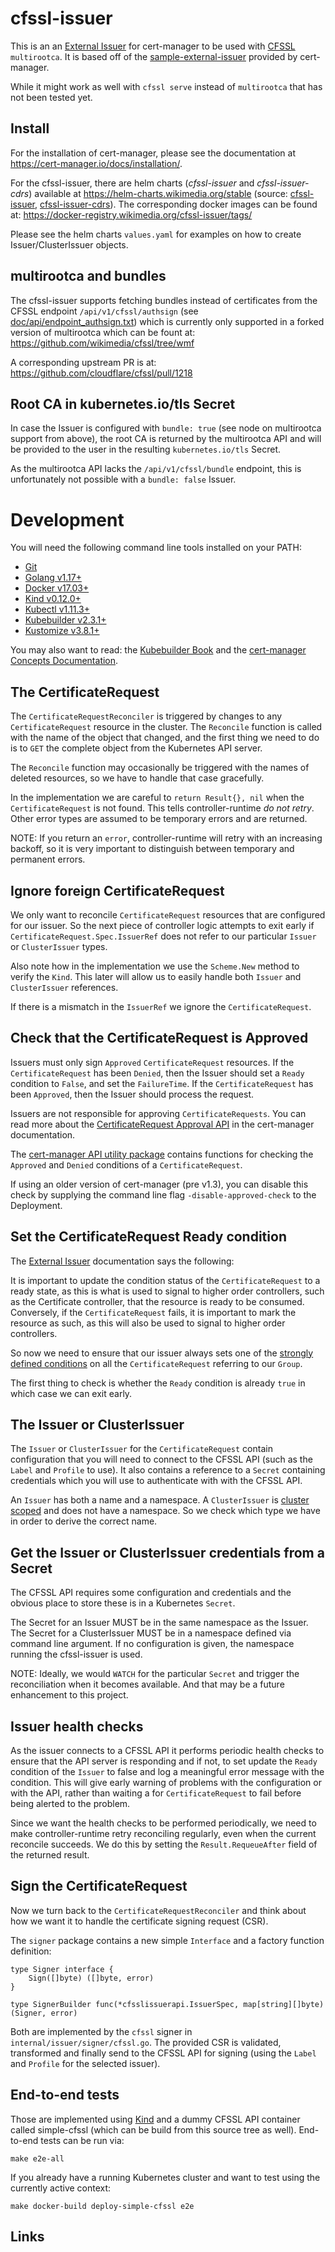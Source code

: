 # cfssl-issuer

This is an an [External Issuer] for cert-manager to be used with [CFSSL] `multirootca`.
It is based off of the [sample-external-issuer] provided by cert-manager.

While it might work as well with `cfssl serve` instead of `multirootca` that has not been tested yet.

## Install
For the installation of cert-manager, please see the documentation at https://cert-manager.io/docs/installation/.

For the cfssl-issuer, there are helm charts (_cfssl-issuer_ and _cfssl-issuer-cdrs_) available at https://helm-charts.wikimedia.org/stable (source: [cfssl-issuer](https://gerrit.wikimedia.org/r/plugins/gitiles/operations/deployment-charts/+/refs/heads/master/charts/cfssl-issuer/), [cfssl-issuer-cdrs](https://gerrit.wikimedia.org/r/plugins/gitiles/operations/deployment-charts/+/refs/heads/master/charts/cfssl-issuer-crds/)). The corresponding docker images can be found at: https://docker-registry.wikimedia.org/cfssl-issuer/tags/

Please see the helm charts `values.yaml` for examples on how to create Issuer/ClusterIssuer objects.

## multirootca and bundles
The cfssl-issuer supports fetching bundles instead of certificates from the CFSSL endpoint `/api/v1/cfssl/authsign` (see [doc/api/endpoint_authsign.txt](https://github.com/cloudflare/cfssl/blob/master/doc/api/endpoint_authsign.txt)) which is currently only supported in a forked version of multirootca which can be fount at: https://github.com/wikimedia/cfssl/tree/wmf

A corresponding upstream PR is at: https://github.com/cloudflare/cfssl/pull/1218

## Root CA in kubernetes.io/tls Secret
In case the Issuer is configured with `bundle: true` (see node on multirootca support from above), the root CA is returned by the multirootca API and will be provided to the user in the resulting `kubernetes.io/tls` Secret.

As the multirootca API lacks the `/api/v1/cfssl/bundle` endpoint, this is unfortunately not possible with a `bundle: false` Issuer.

# Development

You will need the following command line tools installed on your PATH:

* [Git](https://git-scm.com/)
* [Golang v1.17+](https://golang.org/)
* [Docker v17.03+](https://docs.docker.com/install/)
* [Kind v0.12.0+](https://kind.sigs.k8s.io/docs/user/quick-start/)
* [Kubectl v1.11.3+](https://kubernetes.io/docs/tasks/tools/install-kubectl/)
* [Kubebuilder v2.3.1+](https://book.kubebuilder.io/quick-start.html#installation)
* [Kustomize v3.8.1+](https://kustomize.io/)

You may also want to read: the [Kubebuilder Book] and the [cert-manager Concepts Documentation].

## The CertificateRequest

The `CertificateRequestReconciler` is triggered by changes to any `CertificateRequest` resource in the cluster.
The `Reconcile` function is called with the name of the object that changed, and
the first thing we need to do is to `GET` the complete object from the Kubernetes API server.

The `Reconcile` function may occasionally be triggered with the names of deleted resources,
so we have to handle that case gracefully.

In the implementation we are careful to `return Result{}, nil` when the `CertificateRequest` is not found.
This tells controller-runtime *do not retry*.
Other error types are assumed to be temporary errors and are returned.

NOTE: If you return an `error`, controller-runtime will retry with an increasing backoff,
so it is very important to distinguish between temporary and permanent errors.

## Ignore foreign CertificateRequest

We only want to reconcile `CertificateRequest` resources that are configured for our issuer.
So the next piece of controller logic attempts to exit early if `CertificateRequest.Spec.IssuerRef` does not refer to our particular `Issuer` or `ClusterIssuer` types.

Also note how in the implementation we use the `Scheme.New`  method to verify the `Kind`.
This later will allow us to easily handle both `Issuer` and `ClusterIssuer` references.

If there is a mismatch in the `IssuerRef` we ignore the `CertificateRequest`.

## Check that the CertificateRequest is Approved

Issuers must only sign `Approved` `CertificateRequest` resources.
If the `CertificateRequest` has been `Denied`, then the Issuer should set a
`Ready` condition to `False`, and set the `FailureTime`.
If the `CertificateRequest` has been `Approved`, then the Issuer should process
the request.

Issuers are not responsible for approving `CertificateRequests`.
You can read more about the [CertificateRequest Approval API][] in the cert-manager documentation.

[CertificateRequest Approval API]: https://cert-manager.io/docs/concepts/certificaterequest/#approval

The [cert-manager API utility package][] contains functions for checking the `Approved` and `Denied` conditions of a `CertificateRequest`.

[cert-manager API utility package]: https://pkg.go.dev/github.com/jetstack/cert-manager@v1.3.0/pkg/api/util#CertificateRequestIsApproved

If using an older version of cert-manager (pre v1.3), you can disable this check
by supplying the command line flag `-disable-approved-check` to the Deployment.

## Set the CertificateRequest Ready condition

The [External Issuer] documentation says the following:

 It is important to update the condition status of the `CertificateRequest` to a ready state,
 as this is what is used to signal to higher order controllers, such as the Certificate controller, that the resource is ready to be consumed.
 Conversely, if the `CertificateRequest` fails, it is important to mark the resource as such, as this will also be used to signal to higher order controllers.

So now we need to ensure that our issuer always sets one of the [strongly defined conditions](https://cert-manager.io/docs/concepts/certificaterequest/#conditions)
on all the `CertificateRequest` referring to our `Group`.

The first thing to check is whether the `Ready` condition is already `true` in which case we can exit early.

## The Issuer or ClusterIssuer

The `Issuer` or `ClusterIssuer` for the `CertificateRequest` contain configuration that you will need to connect to the CFSSL API (such as the `Label` and `Profile` to use).
It also contains a reference to a `Secret` containing credentials which you will use to authenticate with with the CFSSL API.

An `Issuer` has both a name and a namespace.
A `ClusterIssuer` is [cluster scoped](https://kubernetes.io/docs/concepts/overview/working-with-objects/namespaces/#not-all-objects-are-in-a-namespace) and does not have a namespace.
So we check which type we have in order to derive the correct name.

## Get the Issuer or ClusterIssuer credentials from a Secret

The CFSSL API requires some configuration and credentials and the obvious place to store these is in a Kubernetes `Secret`.

The Secret for an Issuer MUST be in the same namespace as the Issuer.
The Secret for a ClusterIssuer MUST be in a namespace defined via command line argument. If no configuration is given, the namespace running the cfssl-issuer is used.

NOTE: Ideally, we would `WATCH` for the particular `Secret` and trigger the reconciliation when it becomes available.
And that may be a future enhancement to this project.


## Issuer health checks

As the issuer connects to a CFSSL API it performs periodic health checks to ensure that the API server is responding and if not,
to set update the `Ready` condition of the `Issuer` to false and log a meaningful error message with the condition.
This will give early warning of problems with the configuration or with the API,
rather than waiting a for `CertificateRequest` to fail before being alerted to the problem.

Since we want the health checks to be performed periodically,
we need to make controller-runtime retry reconciling regularly, even when the current reconcile succeeds.
We do this by setting the `Result.RequeueAfter` field of the returned result.


## Sign the CertificateRequest

Now we turn back to the `CertificateRequestReconciler` and think about how we want it to handle the certificate signing request (CSR).

The `signer` package contains a new simple `Interface` and a factory function definition:

```
type Signer interface {
    Sign([]byte) ([]byte, error)
}

type SignerBuilder func(*cfsslissuerapi.IssuerSpec, map[string][]byte) (Signer, error)
```

Both are implemented by the `cfssl` signer in `internal/issuer/signer/cfssl.go`. The provided CSR is validated, transformed and finally send to the CFSSL API for signing (using the `Label` and `Profile` for the selected issuer).

## End-to-end tests

Those are implemented using [Kind] and a dummy CFSSL API container called simple-cfssl (which can be build from this source tree as well). End-to-end tests can be run via:
```
make e2e-all
```

If you already have a running Kubernetes cluster and want to test using the currently active context:
```
make docker-build deploy-simple-cfssl e2e
```

## Links

[External Issuer]: https://cert-manager.io/docs/contributing/external-issuers
[CFSSL]: https://github.com/cloudflare/cfssl
[cert-manager Concepts Documentation]: https://cert-manager.io/docs/concepts
[Kubebuilder Book]: https://book.kubebuilder.io
[kube-rbac-proxy]: https://github.com/brancz/kube-rbac-proxy
[Kind]: (https://kind.sigs.k8s.io/)
[sample-external-issuer]: https://github.com/cert-manager/sample-external-issuer

